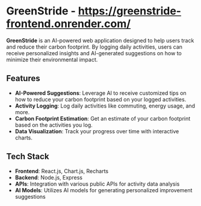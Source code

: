 # GreenStride - https://greenstride-frontend.onrender.com/

**GreenStride** is an AI-powered web application designed to help users track and reduce their carbon footprint. By logging daily activities, users can receive personalized insights and AI-generated suggestions on how to minimize their environmental impact.


## Features

- **AI-Powered Suggestions**: Leverage AI to receive customized tips on how to reduce your carbon footprint based on your logged activities.
- **Activity Logging**: Log daily activities like commuting, energy usage, and more.
- **Carbon Footprint Estimation**: Get an estimate of your carbon footprint based on the activities you log.
- **Data Visualization**: Track your progress over time with interactive charts.

## Tech Stack

- **Frontend**: React.js, Chart.js, Recharts
- **Backend**: Node.js, Express 
- **APIs**: Integration with various public APIs for activity data analysis
- **AI Models**: Utilizes AI models for generating personalized improvement suggestions

